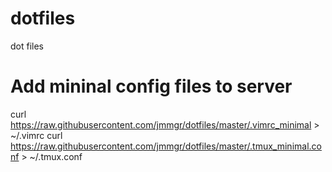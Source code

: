 # dotfiles
dot files


# Add mininal config files to server

curl https://raw.githubusercontent.com/jmmgr/dotfiles/master/.vimrc_minimal > ~/.vimrc
curl https://raw.githubusercontent.com/jmmgr/dotfiles/master/.tmux_minimal.conf > ~/.tmux.conf
